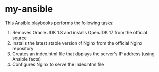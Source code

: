 # my-ansible

This Ansible playbooks performs the following tasks:

1. Removes Oracle JDK 1.8 and installs OpenJDK 17 from the official source
2. Installs the latest stable version of Nginx from the official Nginx repository
3. Creates an index.html file that displays the server's IP address (using Ansible facts)
4. Configures Nginx to serve the index.html file
